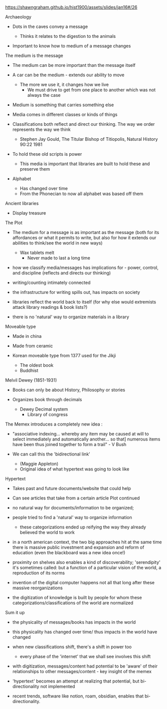 
https://shawngraham.github.io/hist1900/assets/slides/jan16#/26 

Archaeology 

- Dots in the caves convey a message 
	- Thinks it relates to the digestion to the animals 

- Important to know how to medium of a message changes 

The medium is the message 

- The medium can be more important than the message itself 

- A car can be the medium - extends our ability to move 
	- The more we use it, it changes how we live 
		- We must drive to get from one place to another which was not always the case 

- Medium is something that carries something else 

- Media comes in different classes or kinds of things 

- Classifications both reflect and direct our thinking. The way we order represents the way we think
	- Stephen Jay Gould, The Titular Bishop of Titiopolis, Natural History 90:22 1981

- To hold these old scripts is power 
	- This media is important that libraries are built to hold these and preserve them 

- Alphabet 
	- Has changed over time 
	- From the Phonecian to now all alphabet was based off them 

Ancient libraries 

- Display treasure 

The Plot 

- The medium for a message is as important as the message (both for its affordances or what it permits to write, but also for how it extends our abilities to think/see the world in new ways)
	- Wax tablets melt
		- Never made to last a long time 

- how we classify media/messages has implications for - power, control, and discipline (reflects and directs our thinking)

- writing/counting intimately connected

- ­the infrastructure for writing spills out, has impacts on society

- libraries reflect the world back to itself (for why else would extremists attack library readings & book lists?)

- ­there is no 'natural' way to organize materials in a library

Moveable type 

- Made in china 

- Made from ceramic 

- Korean moveable type from 1377 used for the Jikji 
	- The oldest book
	- Buddhist 

Melvil Dewey (1851-1931)

- Books can only be about History, Philosophy or stories

- Organizes book through decimals 
	- Dewey Decimal system 
		- Library of congress 

The Memex introduces a completely new idea :

- "associative indexing... whereby any item may be caused at will to select immediately and automatically another... so that] numerous items have been thus joined together to form a trail" - V Bush

- We can call this the 'bidirectional link' 
	- (Maggie Appleton)
	- Original idea of what hypertext was going to look like 

Hypertext

- Takes past and future documents/website that could help

- Can see articles that take from a certain article 
Plot continued

- no natural way for documents/information to be organized;

- people tried to find a 'natural' way to organize information
	- these categorizations ended up reifying the way they already believed the world to work

- in a north american context, the two big approaches hit at the same time there is massive public investment and expansion and reform of education (even the blackboard was a new idea once!)

- proximity on shelves also enables a kind of discoverability; 'serendipity' it's sometimes called: but a function of a particular vision of the world, a reproduction of its norms

- invention of the digital computer happens not all that long after these massive reorganizations

- the digitization of knowledge is built by people for whom these categorizations/classifications of the world are normalized

Sum it up

- the physicality of messages/books has impacts in the world

- this physicality has changed over time/ thus impacts in the world have changed

- when new classifications shift, there's a shift in power too
	- every phase of the 'internet' that we shall see involves this shift

- with digitization, messages/content had potential to be 'aware' of their relationships to other messages/content - key insight of the memex

- 'hypertext' becomes an attempt at realizing that potential, but bi-directionality not implemented

- recent trends, software like notion, roam, obsidian, enables that bi-directionality.
